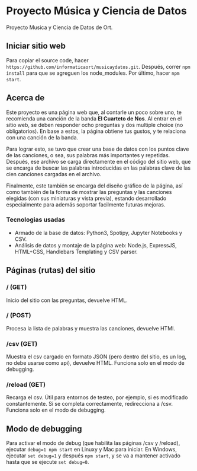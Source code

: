 # Proyecto Música y Ciencia de Datos
Proyecto Musica y Ciencia de Datos de Ort.
## Iniciar sitio web
Para copiar el source code, hacer `https://github.com/informaticaort/musicaydatos.git`. Después, correr `npm install` para que se agreguen los node_modules. Por último, hacer `npm start`.
## Acerca de
Este proyecto es una página web que, al contarle un poco sobre uno, te recomienda una canción de la banda **El Cuarteto de Nos**. Al entrar en el sitio web, se deben responder ocho preguntas y dos multiple choice (no obligatorios). En base a estos, la página obtiene tus gustos, y te relaciona con una canción de la banda.

Para lograr esto, se tuvo que crear una base de datos con los puntos clave de las canciones, o sea, sus palabras más importantes y repetidas. Después, ese archivo se carga directamente en el código del sitio web, que se encarga de buscar las palabras introducidas en las palabras clave de las cien canciones cargadas en el archivo.

Finalmente, este también se encarga del diseño gráfico de la página, así como también de la forma de mostrar las preguntas y las canciones elegidas (con sus miniaturas y vista previa), estando desarrollado especialmente para además soportar facilmente futuras mejoras.
### Tecnologias usadas
* Armado de la base de datos: Python3, Spotipy, Jupyter Notebooks y CSV.
* Análisis de datos y montaje de la página web: Node.js, ExpressJS, HTML+CSS, Handlebars Templating y CSV parser.
## Páginas (rutas) del sitio
### / (GET)
Inicio del sitio con las preguntas, devuelve HTML.
### / (POST)
Procesa la lista de palabras y muestra las canciones, devuelve HTMl.
### /csv (GET)
Muestra el csv cargado en formato JSON (pero dentro del sitio, es un log, no debe usarse como api), devuelve HTML. Funciona solo en el modo de debugging.
### /reload (GET)
Recarga el csv. Útil para entornos de testeo, por ejemplo, si es modificado constantemente. Si se completa correctamente, redirecciona a /csv. Funciona solo en el modo de debugging.
## Modo de debugging
Para activar el modo de debug (que habilita las páginas /csv y /reload), ejecutar `debug=1 npm start` en Linuxy y Mac para iniciar. En Windows, ejecutar `set debug=1` y después `npm start`, y se va a mantener activado hasta que se ejecute `set debug=0`.